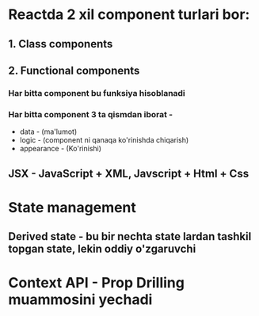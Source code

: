 # Reactda 2 xil component turlari bor:

## 1. Class components

## 2. Functional components

### Har bitta component bu funksiya hisoblanadi

### Har bitta component 3 ta qismdan iborat -

- data - (ma'lumot)
- logic - (component ni qanaqa ko'rinishda chiqarish)
- appearance - (Ko'rinishi)

## JSX - JavaScript + XML, Javscript + Html + Css

# State management

## Derived state - bu bir nechta state lardan tashkil topgan state, lekin oddiy o'zgaruvchi

# Context API - Prop Drilling muammosini yechadi
